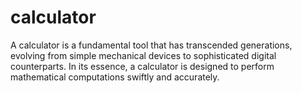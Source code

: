 # calculator
A calculator is a fundamental tool that has transcended generations, evolving from simple mechanical devices to sophisticated digital counterparts. In its essence, a calculator is designed to perform mathematical computations swiftly and accurately.
